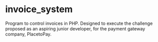 # invoice_system
Program to control invoices in PHP. 
Designed to execute the challenge proposed as an aspiring junior developer, for the payment gateway company, PlacetoPay.
